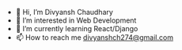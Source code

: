- 👋 Hi, I’m Divyansh Chaudhary
- 👀 I’m interested in Web Development
- 🌱 I’m currently learning React/Django
- 📫 How to reach me divyanshch274@gmail.com

<!---
DeviCh07/DeviCh07 is a ✨ special ✨ repository because its `README.md` (this file) appears on your GitHub profile.
You can click the Preview link to take a look at your changes.
--->
